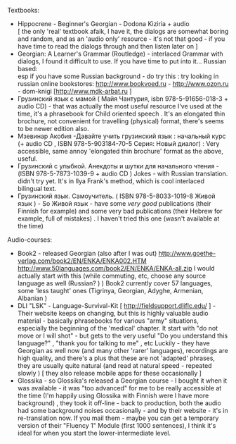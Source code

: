 
Textbooks: 
* Hippocrene - Beginner's Georgian - Dodona Kiziria + audio  
 [ the only 'real' textbook afaik, I have it, the dialogs are somewhat boring and random, and as an 'audio only' resource - it's not that good - if you have time to read the dialogs through and then listen later on ] 
 * Georgian: A Learner's Grammar (Routledge) - interlaced Grammar with dialogs, I found it difficult to use. If you have time to put into it...
Russian based:  
 esp if you have some Russian background - do try this : try looking in russian online bookstores:  http://www.bookvoed.ru  - http://www.ozon.ru - dom-knigi [http://www.mdk-arbat.ru ] 
* Грузинский язык с мамой (	Майя Чантурия, isbn 	978-5-91656-018-3 + audio CD) - that was actually the most useful resource I've used at the time, it's a phrasebook for Child oriented speech . It's an elongated thin brochure, not convenient for travelling (physical) format, there's seems to be newer edition also.
* Мзевинар Акобия -Давайте учить грузинский язык : начальный курс (+ audio CD , ISBN  978-5-903184-70-5
Серия: Новый диалог) :  Very accessible, same annoy 'elongated thin brochure' format as the above, useful.
* Грузинский с улыбкой. Анекдоты и шутки для начального чтения - (ISBN 	978-5-7873-1039-9 + audio  CD ) Jokes - with Russian translation. didn't try yet. It's in Ilya Frank's method, which is cool interlaced bilingual text.    
 * Грузинский язык. Самоучитель. ( ISBN 	978-5-8033-1019-8
Живой язык ) - So Живой язык - have some _very good_ publications (their Finnish for example) and some very bad publications (their Hebrew for example, full of mistakes) . I haven't tried this one (wasn't available at the time)  

Audio-courses:
 * Book2 - released Georgian (also after I was out) http://www.goethe-verlag.com/book2/EN/ENKA/ENKA002.HTM
http://www.50languages.com/book2/EN/ENKA/ENKA-all.zip
 I would actually start with this (while commuting, etc, choose any source language as well (Russian? ) ) Book2 currently cover 57 languages, some 'less taught' ones (Tigrinya, Georgian, Adyghe, Armenian, Albanian )
 * DLI "LSK" - Language-Survival-Kit [ http://fieldsupport.dliflc.edu/ ] - Their website keeps on changing, but this is highly valuable audio material - basically phrasebooks for various "army" situations, especially the beginning of the 'medical' chapter. It start with "do not move or I will shot" - but gets to the very useful "Do you understand this language?" , "thank you for talking to me" , etc
Luckily - they have Georgian as well now (and many other 'rarer' languages), recordings are high quality, and there's a plus that these are not 'adapted' phrases, they are usually quite natural (and read at natural speed - repeated slowly )  [ they also release mobile apps for these occasionally ]  
 * Glossika - so Glossika's released a Georgian course - I bought it when it was available - it was "too advanced" for me to be really accessible at the time  (I'm happily using Glossika with Finnish were I have more background) , they took it off-line - back to production, both the audio had some background noises occasionally - and by their website - it's in re-translation now. If you mail them - maybe you can get a temporary version of their "Fluency 1" Module (first 1000 sentences), I think it's ideal for when you start the lower-intermediate level.
